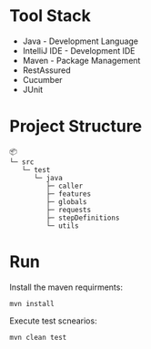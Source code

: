 # Tool Stack

- Java - Development Language
- IntelliJ IDE - Development IDE
- Maven - Package Management
- RestAssured
- Cucumber
- JUnit



# Project Structure
```
📦 
└─ src
   └─ test
      └─ java
         ├─ caller
         ├─ features
         ├─ globals
         ├─ requests
         ├─ stepDefinitions
         └─ utils
```

# Run

Install the maven requirments:
```
mvn install
```
Execute test scnearios:
```
mvn clean test
```
